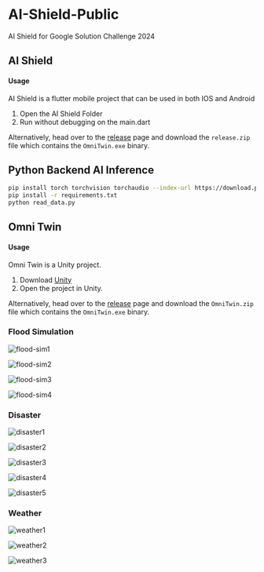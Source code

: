 # AI-Shield-Public

AI Shield for Google Solution Challenge 2024

## AI Shield

#### Usage

AI Shield is a flutter mobile project that can be used in both IOS and Android

1. Open the AI Shield Folder
2. Run without debugging on the main.dart

Alternatively, head over to the [release](https://github.com/kennethng2168/AI-Shield-Public/releases) page and download the `release.zip` file which contains the `OmniTwin.exe` binary.

##  Python Backend AI Inference
```sh
pip install torch torchvision torchaudio --index-url https://download.pytorch.org/whl/cu118
pip install -r requirements.txt
python read_data.py
```

## Omni Twin

#### Usage

Omni Twin is a Unity project.

1. Download [Unity](https://unity.com/download)
2. Open the project in Unity.

Alternatively, head over to the [release](https://github.com/kennethng2168/AI-Shield-Public/releases) page and download the `OmniTwin.zip` file which contains the `OmniTwin.exe` binary.

### Flood Simulation

![flood-sim1](./Screenshots/OmniTwin/flood-sim1.png)

![flood-sim2](./Screenshots/OmniTwin/flood-sim2.png)

![flood-sim3](./Screenshots/OmniTwin/flood-sim3.png)

![flood-sim4](./Screenshots/OmniTwin/flood-sim4.png)

### Disaster

![disaster1](./Screenshots/OmniTwin/disaster1.png)

![disaster2](./Screenshots/OmniTwin/disaster2.png)

![disaster3](./Screenshots/OmniTwin/disaster3.png)

![disaster4](./Screenshots/OmniTwin/disaster4.png)

![disaster5](./Screenshots/OmniTwin/disaster5.png)

### Weather

![weather1](./Screenshots/OmniTwin/weather1.png)

![weather2](./Screenshots/OmniTwin/weather2.png)

![weather3](./Screenshots/OmniTwin/weather3.png)
